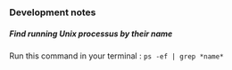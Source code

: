 ### Development notes

##### Find running Unix processus by their name
Run this command in your terminal : ```ps -ef | grep *name* ```
 
